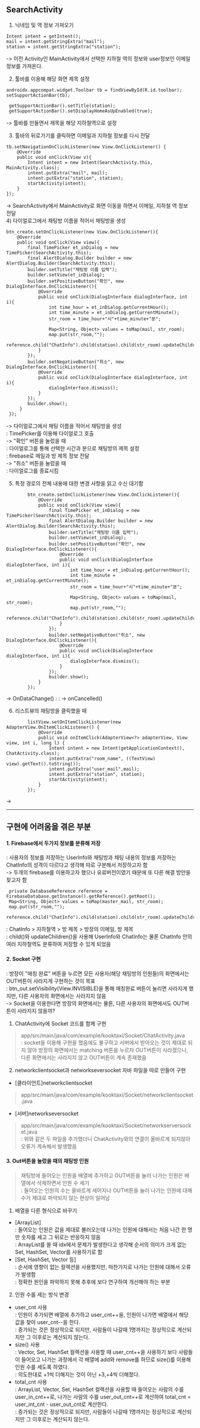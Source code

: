 ## SearchActivity
1) 닉네임 및 역 정보 가져오기
```
Intent intent = getIntent();
mail = intent.getStringExtra("mail");
station = intent.getStringExtra("station");
```
 -> 이전 Activity인 MainActivity에서 선택한 지하철 역의 정보와 user정보인 이메일 정보를 가져온다.   
 
 2) 툴바를 이용해 해당 화면 제목 설정
 ```
 androidx.appcompat.widget.Toolbar tb = findViewById(R.id.toolbar);
 setSupportActionBar(tb);

  getSupportActionBar().setTitle(station);
  getSupportActionBar().setDisplayHomeAsUpEnabled(true);
 ```
  -> 툴바를 만들면서 제목을 해당 지하철역으로 설정   
 
 3) 툴바의 뒤로가기를 클릭하면 이메일과 지하철 정보를 다시 전달
 ```
 tb.setNavigationOnClickListener(new View.OnClickListener() {
     @Override
     public void onClick(View v){
         Intent intent = new Intent(SearchActivity.this, MainActivity.class);
         intent.putExtra("mail", mail);
         intent.putExtra("station", station);
         startActivity(intent);
     }
});
```
 -> SearchActivity에서 MainActivity로 화면 이동을 하면서 이메일, 지하철 역 정보 전달   
4) 다이얼로그에서 채팅방 이름을 적어서 채팅방을 생성
```
btn_create.setOnClickListener(new View.OnClickListener(){
    @Override
    public void onClick(View view){
        final TimePicker et_inDialog = new TimePicker(SearchActivity.this);
        final AlertDialog.Builder builder = new AlertDialog.Builder(SearchActivity.this);
        builder.setTitle("채팅방 이름 입력");
        builder.setView(et_inDialog);
        builder.setPositiveButton("확인", new DialogInterface.OnClickListener(){
            @Override
            public void onClick(DialogInterface dialogInterface, int i){
                int time_hour = et_inDialog.getCurrentHour();
                int time_minute = et_inDialog.getCurrentMinute();
                str_room = time_hour+"시"+time_minute+"분";

                Map<String, Object> values = toMap(mail, str_room);
                map.put(str_room,"");
                reference.child("ChatInfo").child(station).child(str_room).updateChildren(values);
            }
        });
        builder.setNegativeButton("취소", new DialogInterface.OnClickListener(){
            @Override
            public void onClick(DialogInterface dialogInterface, int i){
                dialogInterface.dismiss();
            }
        });
        builder.show();
     }   
 });
```  
 -> 다이얼로그에서 채팅 이름을 적어서 채팅방을 생성   
    : TimePicker를 이용해 다이얼로그 호출   
     -> "확인" 버튼을 눌렀을 때    
         : 다이얼로그를 통해 선택한 시간과 분으로 채팅방의 제목 설정   
         : firebase로 메일과 방 제목 정보 전달   
     -> "취소" 버튼을 눌렀을 때   
         : 다이얼로그를 종료시킴   

5) 특정 경로의 전체 내용에 대한 변경 사항을 읽고 수신 대기함
```
        btn_create.setOnClickListener(new View.OnClickListener(){
            @Override
            public void onClick(View view){
                final TimePicker et_inDialog = new TimePicker(SearchActivity.this);
                final AlertDialog.Builder builder = new AlertDialog.Builder(SearchActivity.this);
                builder.setTitle("채팅방 이름 입력");
                builder.setView(et_inDialog);
                builder.setPositiveButton("확인", new DialogInterface.OnClickListener(){
                    @Override
                    public void onClick(DialogInterface dialogInterface, int i){
                        int time_hour = et_inDialog.getCurrentHour();
                        int time_minute = et_inDialog.getCurrentMinute();
                        str_room = time_hour+"시"+time_minute+"분";

                        Map<String, Object> values = toMap(mail, str_room);
                        map.put(str_room,"");
                        reference.child("ChatInfo").child(station).child(str_room).updateChildren(values);
                    }
                });
                builder.setNegativeButton("취소", new DialogInterface.OnClickListener(){
                    @Override
                    public void onClick(DialogInterface dialogInterface, int i){
                        dialogInterface.dismiss();
                    }
                });
                builder.show();
            }
        });
```
 -> OnDataChange()
     : 
     :
 -> onCancelled()

6) 리스트뷰의 채팅방을 클릭했을 때
```
        listView.setOnItemClickListener(new AdapterView.OnItemClickListener() {
            @Override
            public void onItemClick(AdapterView<?> adapterView, View view, int i, long l) {
                Intent intent = new Intent(getApplicationContext(), ChatActivity.class);
                intent.putExtra("room_name", ((TextView) view).getText().toString());
                intent.putExtra("user_mail",mail);
                intent.putExtra("station", station);
                startActivity(intent);
            }
        });
```
 -> 

---
## 구현에 어려움을 겪은 부분
#### 1. Firebase에서 두가지 정보를 분류해 저장
: 사용자의 정보를 저장하는 UserInfo와 채팅방과 채팅 내용의 정보를 저장하는 ChatInfo의 성격이 다르다고 생각해 따로 구분해서 저장하고자 함   
 -> 두개의 firebase를 이용하고자 했으나 유료버전이였기 때문에 또 다른 해결 방안을 찾고자 함
``` 
 private DatabaseReference reference = FirebaseDatabase.getInstance().getReference().getRoot();
 Map<String, Object> values = toMap(master_mail, str_room);
 map.put(str_room,"");
 reference.child("ChatInfo").child(station).child(str_room).updateChildren(values);
```
: ChatInfo > 지하철역 > 방 제목 > 방장의 이메일, 방 제목   
: child()와 updateChildren()을 사용해 UserInfo와 ChatInfo는 물론 ChatInfo 안의 여러 지하철역도 분류하여 저장할 수 있게 되었음   
   
#### 2. Socket 구현   
: 방장이 "매칭 완료" 버튼을 누르면 모든 사용자(해당 채팅방의 인원들)의 화면에서는 OUT버튼이 사라지게 구현하는 것이 목표   
: btn_out.setVisibility(View.INVISIBLE)을 통해 매칭완료 버튼이 눌리면 사라지게 했지만, 다른 사용자의 화면에서는 사라지지 않음   
-> Socket을 이용한다면 방장의 화면에서는 물론, 다른 사용자의 화면에서도 OUT버튼이 사라지지 않을까?   
1) ChatActivity에 Socket 코드를 함께 구현   
 > app/src/main/java/com/example/kooktaxi/Socket/ChatActivity.java   
 : socket을 이용해 구현을 했음에도 불구하고 서버에서 받아오는 것이 제대로 되지 않아 방장의 화면에서는 matching 버튼을 누르자 OUT버튼이 사라졌으나, 다른 화면에서는 사라지지 않고 OUT버튼이 계속 존재했음   
   
2) networkclientsocket과 networkseversocket 자바 파일을 따로 만들어 구현   
- [클라이언트]networkclientsocket   
 > app/src/main/java/com/example/kooktaxi/Socket/networkclientsocket.java   
- [서버]networkseversocket   
 > app/src/main/java/com/example/kooktaxi/Socket/networkserversocket.java   
: 위와 같은 두 파일을 추가했더니 ChatActivity와의 연결이 올바르게 되지않아 오류가 계속해서 발생했음   
      
#### 3. Out버튼을 눌렀을 때의 채팅방 인원
> 채팅방에 들어오는 인원을 배열에 추가하고 OUT버튼을 눌러 나가는 인원은 배열에서 삭제하면서 인원 수 세기   
: 들어오는 인원의 수는 올바르게 세어지나 OUT버튼을 눌러 나가는 인원에 대해 수가 제대로 파악되지 않는 현상이 일어남   
1) 배열을 다른 형식으로 바꾸기    
 - [ArrayList]   
 : 들어오는 인원은 값을 제대로 불러오는데 나가는 인원에 대해서는 처음 나간 한 명만 숫자를 세고 그 뒤로는 반응하지 않음   
 : ArrayList를 쓸 때 idx에서 문제가 발생한다고 생각해 순서의 의미가 크게 없는 Set, HashSet, Vector를 사용하기로 함    
- [Set, HashSet, Vector 등]   
 : 순서에 영향이 없는 컬렉션을 사용했지만, 마찬가지로 나가는 인원에 대해서 오류가 발생함   
 : 정확한 원인을 파악하지 못해 추후에 보다 연구하여 개선해야 하는 부분     
2) 인원 수를 세는 방식 변경   
 - user_cnt 사용    
  : 인원이 추가되면 배열에 추가하고 user_cnt++을, 인원이 나가면 배열에서 해당 값을 찾아 user_cnt--을 한다.    
  : 증가되는 것은 정상적으로 되지만, 사람들이 나갈때 1명까지는 정상적으로 계산되지만 그 이후로는 계산되지 않는다.
  - size() 사용    
  : Vector, Set, HashSet 컬렉션을 사용할 때 user_cnt++을 사용하기 보다 사람들이 들어오고 나가는 과정에서 각 배열에 add와 remove를 하므로 size()를 이용해 인원 수를 세도록 하였다.   
  : 의도한대로 +1씩 더해지는 것이 아닌 +3,+4씩 더해졌다.   
  - total_cnt 사용   
   : ArrayList, Vector, Set, HashSet 컬렉션을 사용할 때 들어오는 사람의 수를 user_in_cnt++로, 나가는 사람의 수를 user_out_cnt++로 계산하여 total_cnt = user_int_cnt - user_out_cnt로 계산한다.      
   : 증가되는 것은 정상적으로 되지만, 사람들이 나갈때 1명까지는 정상적으로 계산되지만 그 이후로는 계산되지 않는다.   
   
  
